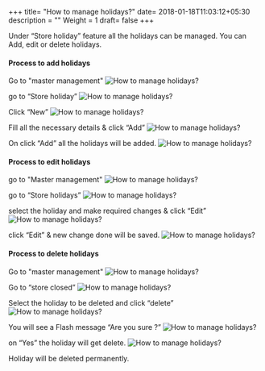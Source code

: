 +++
title= "How to manage holidays?"
date= 2018-01-18T11:03:12+05:30
description = ""
Weight = 1
draft= false
+++

Under “Store holiday” feature all the holidays can be managed. You can Add, edit or delete holidays. 

#### Process to add holidays 
 

Go to "master management"
![How to manage holidays?](/images/store_closed/how_can_manage_holidays/process_to_add_holiday/go_to_master_management.png)

go to “Store holiday”
![How to manage holidays?](/images/store_closed/how_can_manage_holidays/process_to_add_holiday/select_store_holidays.png)

Click  “New” 
![How to manage holidays?](/images/store_closed/how_can_manage_holidays/process_to_add_holiday/click_new.png)


Fill all the necessary details & click “Add” 
![How to manage holidays?](/images/store_closed/how_can_manage_holidays/process_to_add_holiday/fill_the_required_details_click_add.png)


On click “Add” all the holidays will be added.
![How to manage holidays?](/images/store_closed/how_can_manage_holidays/process_to_add_holiday/system_will_show_the_updates.png)




#### Process to edit holidays

go to "Master management"
![How to manage holidays?](/images/store_closed/how_can_manage_holidays/process_to_edit_holiday/go_to_master_management.png)

go to “Store holidays”
![How to manage holidays?](/images/store_closed/how_can_manage_holidays/process_to_edit_holiday/click_store_holidays.png)

select the holiday and make required changes & click “Edit”
![How to manage holidays?](/images/store_closed/how_can_manage_holidays/process_to_edit_holiday/select_holiday_and_click_edit.png)

click “Edit”  &  new change done will be saved.
![How to manage holidays?](/images/store_closed/how_can_manage_holidays/process_to_edit_holiday/edit_details_and_click_edit.png) 




#### Process to delete holidays

Go to "master management"
![How to manage holidays?](/images/store_closed/how_can_manage_holidays/process_to_delet_holiday/go_to_master_management.png)

Go to “store closed”
![How to manage holidays?](/images/store_closed/how_can_manage_holidays/process_to_delet_holiday/click_store_holidays.png)

Select the holiday to be deleted and click  “delete”
![How to manage holidays?](/images/store_closed/how_can_manage_holidays/process_to_delet_holiday/select_holiday_and_click_delet.png)

You will see a Flash message “Are you sure ?”
![How to manage holidays?](/images/store_closed/how_can_manage_holidays/process_to_delet_holiday/confirm_your_action_to_delet.png)

on “Yes” the holiday will get delete.
![How to manage holidays?](/images/store_closed/how_can_manage_holidays/process_to_delet_holiday/select_holiday_and_click_delet.png)
  
Holiday will be deleted permanently.





